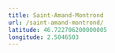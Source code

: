 ```yaml
---
title: Saint-Amand-Montrond
url: /saint-amand-montrond/
latitude: 46.722706200000005
longitude: 2.5046503
---
```

